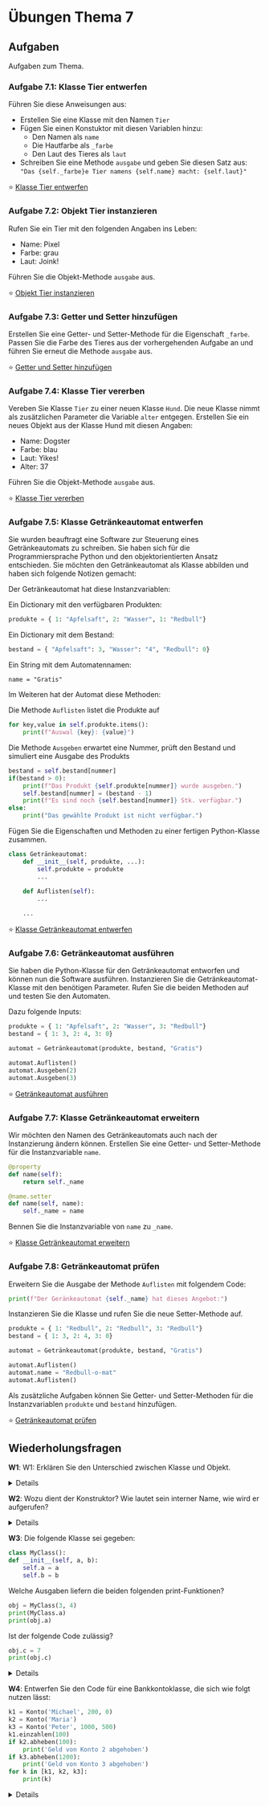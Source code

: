 # Übungen Thema 7

## Aufgaben

Aufgaben zum Thema.

### Aufgabe 7.1: Klasse Tier entwerfen

Führen Sie diese Anweisungen aus:
* Erstellen Sie eine Klasse mit den Namen `Tier`
* Fügen Sie einen Konstuktor mit diesen Variablen hinzu:
	* Den Namen als `name`
	* Die Hautfarbe als `_farbe`
	* Den Laut des Tieres als `laut`
* Schreiben Sie eine Methode `ausgabe` und geben Sie diesen Satz aus: `"Das {self._farbe}e Tier namens {self.name} macht: {self.laut}"`

⭐ [Klasse Tier entwerfen](https://github.com/janikvonrotz/python.casa/blob/main/topic-7/Klasse%20Tier%20entwerfen.py)

### Aufgabe 7.2: Objekt Tier instanzieren

Rufen Sie ein Tier mit den folgenden Angaben ins Leben:

* Name: Pixel
* Farbe: grau
* Laut: Joink!

Führen Sie die Objekt-Methode `ausgabe` aus.

⭐ [Objekt Tier instanzieren](https://github.com/janikvonrotz/python.casa/blob/main/topic-7/Objekt%20Tier%20instanzieren.py)

### Aufgabe 7.3: Getter und Setter hinzufügen

Erstellen Sie eine Getter- und Setter-Methode für die Eigenschaft `_farbe`. 
Passen Sie die Farbe des Tieres aus der vorhergehenden Aufgabe an und führen Sie erneut die Methode `ausgabe` aus.

⭐ [Getter und Setter hinzufügen](https://github.com/janikvonrotz/python.casa/blob/main/topic-7/Getter%20und%20Setter%20hinzuf%C3%BCgen.py)

### Aufgabe 7.4: Klasse Tier vererben

Vereben Sie Klasse `Tier` zu einer neuen Klasse `Hund`. Die neue Klasse nimmt als zusätzlichen Parameter die Variable `alter` entgegen. Erstellen Sie ein neues Objekt aus der Klasse Hund mit diesen Angaben:

* Name: Dogster
* Farbe: blau
* Laut: Yikes!
* Alter: 37

Führen Sie die Objekt-Methode `ausgabe` aus.

⭐ [Klasse Tier vererben](https://github.com/janikvonrotz/python.casa/blob/main/topic-7/Klasse%20Tier%20verben.py)

### Aufgabe 7.5: Klasse Getränkeautomat entwerfen

Sie wurden beauftragt eine Software zur Steuerung eines Getränkeautomats zu schreiben. Sie haben sich für die Programmiersprache Python und den objektorientierten Ansatz entschieden. Sie möchten den Getränkeautomat als Klasse abbilden und haben sich folgende Notizen gemacht:

Der Getränkeautomat hat diese Instanzvariablen:

Ein Dictionary mit den verfügbaren Produkten:

```python
produkte = { 1: "Apfelsaft", 2: "Wasser", 1: "Redbull"}
```

Ein Dictionary mit dem Bestand:  

```python
bestand = { "Apfelsaft": 3, "Wasser": "4", "Redbull": 0}
```

Ein String mit dem Automatennamen:

```
name = "Gratis"
```

Im Weiteren hat der Automat diese Methoden:

Die Methode `Auflisten` listet die Produkte auf

```python
for key,value in self.produkte.items():
	print(f"Auswal {key}: {value}")
```

Die Methode `Ausgeben` erwartet eine Nummer, prüft den Bestand und simuliert eine Ausgabe des Produkts

```python
bestand = self.bestand[nummer]
if(bestand > 0):
	print(f"Das Produkt {self.produkte[nummer]} wurde ausgeben.")
	self.bestand[nummer] = (bestand - 1)
	print(f"Es sind noch {self.bestand[nummer]} Stk. verfügbar.")
else:
	print("Das gewählte Produkt ist nicht verfügbar.")
```

Fügen Sie die Eigenschaften und Methoden zu einer fertigen Python-Klasse zusammen.

```python
class Getränkeautomat:
    def __init__(self, produkte, ...):
		self.produkte = produkte
        ...
        
    def Auflisten(self):
		...

	...
```

⭐ [Klasse Getränkeautomat entwerfen](https://github.com/janikvonrotz/python.casa/blob/main/topic-7/Klasse%20Getr%C3%A4nkeautomat%20entwerfen.py)

### Aufgabe 7.6: Getränkeautomat ausführen

Sie haben die Python-Klasse für den Getränkeautomat entworfen und können nun die Software ausführen. Instanzieren Sie die Getränkeautomat-Klasse mit den benötigen Parameter. Rufen Sie die beiden Methoden auf und testen Sie den Automaten.

Dazu folgende Inputs:

```python
produkte = { 1: "Apfelsaft", 2: "Wasser", 3: "Redbull"}
bestand = { 1: 3, 2: 4, 3: 0}

automat = Getränkeautomat(produkte, bestand, "Gratis")

automat.Auflisten()
automat.Ausgeben(2)
automat.Ausgeben(3)
```

⭐ [Getränkeautomat ausführen](https://github.com/janikvonrotz/python.casa/blob/main/topic-7/Getr%C3%A4nkeautomat%20ausf%C3%BChren.py)

### Aufgabe 7.7: Klasse Getränkeautomat erweitern

Wir möchten den Namen des Getränkeautomats auch nach der Instanzierung ändern können. Erstellen Sie eine Getter- und Setter-Methode für die Instanzvariable `name`.

```python
@property
def name(self):
	return self._name
```

```python
@name.setter
def name(self, name):
	self._name = name
```

Bennen Sie die Instanzvariable von `name` zu `_name`.

⭐ [Klasse Getränkeautomat erweitern](https://github.com/janikvonrotz/python.casa/blob/main/topic-7/Klasse%20Getr%C3%A4nkeautomat%20erweitern.py)

### Aufgabe 7.8: Getränkeautomat prüfen

Erweitern Sie die Ausgabe der Methode `Auflisten` mit folgendem Code:

```python
print(f"Der Geränkeautomat {self._name} hat dieses Angebot:")
```

Instanzieren Sie die Klasse und rufen Sie die neue Setter-Methode auf.

```python
produkte = { 1: "Redbull", 2: "Redbull", 3: "Redbull"}
bestand = { 1: 3, 2: 4, 3: 0}

automat = Getränkeautomat(produkte, bestand, "Gratis")

automat.Auflisten()
automat.name = "Redbull-o-mat"
automat.Auflisten()
```

Als zusätzliche Aufgaben können Sie Getter- und Setter-Methoden für die Instanzvariablen `produkte` und `bestand` hinzufügen.

⭐ [Getränkeautomat prüfen](https://github.com/janikvonrotz/python.casa/blob/main/topic-7/Getr%C3%A4nkeautomat%20pr%C3%BCfen.py)


## Wiederholungsfragen

**W1**: W1: Erklären Sie den Unterschied zwischen Klasse und Objekt.

<details>
Grundsätzlich gibt der Code einer Klasse vor, welche Funktionen die Klasse erfüllt, das heißt, welche Variablen und Methoden es gibt. Wenn Sie so wollen, ist die Klasse ein Bauplan.

Objekte werden von der Klasse abgeleitet. Wenn Sie also eine Auto-Klasse programmiert haben, können Sie im laufenden Programm daraus unzählige Auto-Objekte erzeugen. Anstelle von Objekten sind auch die Begriffe Instanz oder Exemplar üblich.

Python ist insofern ein Sonderfall, als auch die Klasse an sich als Objekt gilt.
</details>

**W2**: Wozu dient der Konstruktor? Wie lautet sein interner Name, wie wird er aufgerufen?

<details>
Die Aufgabe des Konstruktors besteht darin, die Daten (Instanzvariablen) eines neuen Objekts zu initialisieren. Oft werden im Konstruktor auch die übergebenen Parameter daraufhin überprüft, ob es sich um sinnvolle Daten handelt. Ist das nicht der Fall, kann ein Fehler ausgelöst werden.

Innerhalb der Klasse wird der Konstruktor als spezielle Methode mit dem Namen __init__ implementiert. Der erste Parameter lautet immer self und gibt Zugriff auf die neue Objektinstanz.

Zum Aufruf des Konstruktors kommt es, wenn Sie ein Objekt erzeugen, also var = MyClass(parameter) aufrufen.
</details>

**W3**: Die folgende Klasse sei gegeben:

```python
class MyClass():
def __init__(self, a, b):
    self.a = a
    self.b = b
```

Welche Ausgaben liefern die beiden folgenden print-Funktionen?

```python
obj = MyClass(3, 4)
print(MyClass.a)
print(obj.a)
```

Ist der folgende Code zulässig?

```python
obj.c = 7
print(obj.c)
```

<details>
MyClass.a ist nicht zulässig. a ist eine Instanzvariable, der Zugriff kann nur über ein Objekt erfolgen.
<pre>
# Beispieldatei instancevar.py
obj = MyClass(3, 4)
print(MyClass.a)  # Fehler, MyClass hat kein Attribut 'a'
print(obj.a)      # Ausgabe 3
</pre>
Im Gegensatz zu den meisten anderen Programmiersprachen sind Objekte zur Laufzeit um zusätzliche Attribute (also Variablen und Methoden) erweiterbar. Daher funktioniert dieser Code ohne Probleme:
<pre>
obj.c = 7
print(obj.c)       # Ausgabe 7
</pre>
</details>

**W4**: Entwerfen Sie den Code für eine Bankkontoklasse, die sich wie folgt nutzen lässt:

```python
k1 = Konto('Michael', 200, 0)
k2 = Konto('Maria')
k3 = Konto('Peter', 1000, 500)
k1.einzahlen(100)
if k2.abheben(100):
	print('Geld von Konto 2 abgehoben')
if k3.abheben(1200):
	print('Geld von Konto 3 abgehoben')
for k in [k1, k2, k3]: 
	print(k)
```

<details>
Die Klasse für ein Bankkonto kann z. B. so aussehen:
<pre>
# Beispieldatei konto.py
class Konto():  
    # Konstruktor
    def __init__(self, name, startguthaben=0, rahmen=0):
        # private Instanzvariablen
        self.__name = name
        self.__guthaben = startguthaben
        self.__rahmen = rahmen

    # Instanzmethoden
    def einzahlen(self, betrag):
        if betrag<=0:
            raise ValueError('Ungültige Parameter!')
        self.__guthaben += betrag    

    def abheben(self, betrag):
        if betrag<=0:
            raise ValueError('Ungültige Parameter!')
        if betrag > self.__guthaben + self.__rahmen:
            print('Zu wenig Geld auf dem Konto.')  
            return False
        else:
            self.__guthaben -= betrag   
            return True

    # Objekt ausgeben
    def __str__(self):
        s = 'Konto von %s:\n  Guthaben: %d\n' + \
            '  Überziehungsrahmen: %d\n'
        return s % (self.__name, self.__guthaben, 
                    self.__rahmen)   
</pre>
</details>